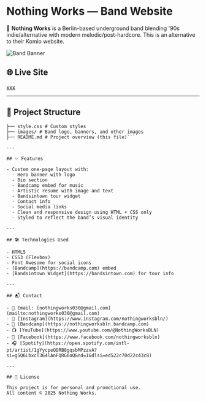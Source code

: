 # Nothing Works — Band Website

🎸 **Nothing Works** is a Berlin-based underground band blending '90s indie/alternative with modern melodic/post-hardcore. This is an alternative to their Komio website.

![Band Banner](images/banner-1.jpg)

## 🌐 Live Site
[xxx](https://your-github-username.github.io/repo-name/)  

---

## 📁 Project Structure

``` ├── index.html # Main HTML file
├── style.css # Custom styles
├── images/ # Band logo, banners, and other images
├── README.md # Project overview (this file)```

---

## ✨ Features

- Custom one-page layout with:
  - Hero banner with logo
  - Bio section
  - Bandcamp embed for music
  - Artistic resume with image and text
  - Bandsintown tour widget
  - Contact info
  - Social media links
  - Clean and responsive design using HTML + CSS only
  - Styled to reflect the band’s visual identity

---

## 🛠 Technologies Used

- HTML5
- CSS3 (Flexbox)
- Font Awesome for social icons
- [Bandcamp](https://bandcamp.com) embed
- [Bandsintown Widget](https://bandsintown.com) for tour info

---

## 📬 Contact

- 📧 Email: [nothingworks030@gmail.com](mailto:nothingworks030@gmail.com) 
- 📸 [Instagram](https://www.instagram.com/nothingworksbln/) 
- 🎵 [Bandcamp](https://nothingworksbln.bandcamp.com) 
- 📺 [YouTube](https://www.youtube.com/@NothingWorksBLN) 
- 📘 [Facebook](https://www.facebook.com/nothingworksbln) 
- 🎧 [Spotify](https://open.spotify.com/intl-pt/artist/1gYycpeQDRB8gqsbMPzzvA?si=g5Q6LbxcT364lAnFQRG0aQ&nd=1&dlsi=ed522c70d22c43c8) 

---

## 📄 License

This project is for personal and promotional use.  
All content © 2025 Nothing Works.
